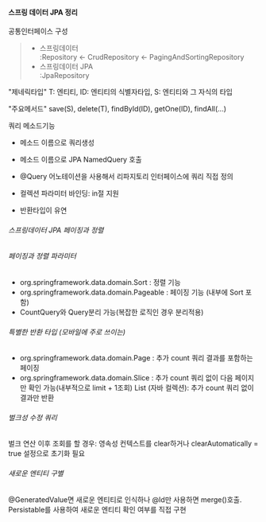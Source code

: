 #### 스프링 데이터 JPA 정리

공통인터페이스 구성
> - 스프링데이터 <br>
> :Repository <- CrudRepository <- PagingAndSortingRepository <br>
> - 스프링데이터 JPA <br>
> :JpaRepository

"제네릭타입"
T: 엔티티, ID: 엔티티의 식별자타입, S: 엔티티와 그 자식의 타입

"주요메서드"
save(S), delete(T), findById(ID), getOne(ID), findAll(...)



쿼리 메소드기능
- 메소드 이름으로 쿼리생성
- 메소드 이름으로 JPA NamedQuery 호출
- @Query 어노테이션을 사용해서 리파지토리 인터페이스에 쿼리 직접 정의



- 컬렉션 파라미터 바인딩: in절 지원
- 반환타입이 유연


###### 스프링데이터 JPA 페이징과 정렬
###### 페이징과 정렬 파라미터
- org.springframework.data.domain.Sort : 정렬 기능
- org.springframework.data.domain.Pageable : 페이징 기능 (내부에 Sort 포함)
- CountQuery와 Query분리 가능(복잡한 로직인 경우 분리적용)

###### 특별한 반환 타입 (모바일에 주로 쓰이는)
- org.springframework.data.domain.Page : 추가 count 쿼리 결과를 포함하는 페이징
- org.springframework.data.domain.Slice : 추가 count 쿼리 없이 다음 페이지만 확인 가능(내부적으로 limit + 1조회)
List (자바 컬렉션): 추가 count 쿼리 없이 결과만 반환

###### 벌크성 수정 쿼리

벌크 연산 이후 조회를 할 경우: 영속성 컨텍스트를 clear하거나 clearAutomatically = true 설정으로 초기화 필요

###### 새로운 엔티티 구별
@GeneratedValue면 새로운 엔티티로 인식하나 @Id만 사용하면 merge()호출.
Persistable를 사용하여 새로운 엔티티 확인 여부를 직접 구현
